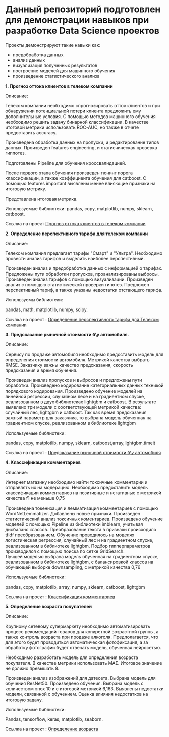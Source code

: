# Данный репозиторий подготовлен для демонстрации навыков при разработке Data Science проектов

Проекты демонстрируют такие навыки как:
- предобработка данных
- анализ данных
- визуализация полученных результатов
- построение моделей для машинного обучения
- произведение статистического анализа


__1. Прогноз оттока клиентов в телеком компании__

Описание:

Телеком компании необходимо спрогнозировать отток клиентов и при обнаружении потенциальной потери клиента предложить ему дополнительные условия. С помощью методов машинного обучения необходимо решить задачу бинарной классификации. В качестве итоговой метрики использовать ROC-AUC, но также в отчете предоставить accuracy.

Произведена обработка данных на пропуски, и редактирование типов данных. Произведен features engineering, и статисчическая проверка гиппотез.

Подготовлены Pipeline для обучения кроссвалидацией.

После первого этапа обучения произведен тюнинг порога классификации, а также коэффициента обучения для catboost. С помощью features important выявлены менее влияющие признаки на итоговую метрику. 

Представлена итоговая метрика.

Используемые библиотеки: pandas, copy, matplotlib, numpy, sklearn, catboost.

Ссылка на проект [Прогноз оттока клиентов в телеком компании](clients_outflow)

__2. Определение перспективного тарифа для телеком компании__

Описание: 

Телеком компания предлагает тарифы "Смарт" и "Ультра". Необходимо провести анализ тарифов и выделить наиболее перспективный.

Произведен анализ и предобработка данных с информацией о тарифах. Предложены пути обработки пропусков, проанализированы выбросы. Произведен анализ тарифов с помощью визуализации. Произведен анализ с помощью статистической проверки гипотез. Предложен перспективный тариф, а также указаны недостатки отстающего тарифа.

Используемы библиотеки:

pandas, math, matplotlib, numpy, scipy.

Ссылка на проект : [Определение перспективного тарифа для Телеком компании](perfect_tarif)

__3. Предсказание рыночной стоимости б\у автомобиля.__

Описание: 

Сервису по продаже автомобиля необходимо предоставить модель для определения стоимости автомобиля. Метрикой качества выбрать RMSE. Заказчику важны качество предсказания, скорость предсказания и время обучения.

Произведен анализ пропусков и выбросов и предложены пути обработки.  Произведено кодирование категориальных данных техникой порядкового кодирования. Произведено обучение моделей на линейной регрессии, случайном лесе и на градиентном спуске, реализованном в двух библиотеках lightgbm и catboost. В результате выявлено три модели с соответствующей метрикой качества: случайный лес, lightgbm и catboost. Так как время предсказания важный параметр для заказчика, то выбрана модель обученная на градиентном спуске, реализованном в библиотеке lightgbm

Используемые библиотеки:

pandas, copy, matplotlib, numpy, sklearn, catboost,array,lightgbm,timeit

Ссылка на проект : [Предсказание рыночной стоимости б\у автомобиля](price_for_car)


__4. Классификация комментариев__

Описание: 
	
Интернет магазину необходимо найти токсичные комментарии и отправлять их на модерацию. Необходимо предоставить модель классификации комментариев на позитивные и негативные с метрикой качества f1 не меньше 0,75

	
Произведена токенизация и лемматизация комментариев с помощью WordNetLemmatizer. Добавлены новые признаки. Произведен статистический анализ токсичных коментариев. Произведено обучение моделей с помощью Pipeline из библиотеки imblearn, учитывая дисбаланс классов. Преобразование текста в признаки происходило tfidf преобразованием. Обучение проводилось на моделях логистическая регрессия, случайный лес и на градиентном спуске, реализованном в библиотеке lightgbm. Подбор гипперпараметров производился с помощью поиска по сетке GridSearch. 
Лучшей моделью выбрана модель обученная на градиентном спуске, реализованном в библиотеке lightgbm, с балансировкой классов на обучающей выборке downsampling, с метрикой качества 0,76


Используемые библиотеки:

pandas, copy, matplotlib, array, numpy, sklearn, catboost, lightgbm

Ссылка на проект : [Классификация комментариев](classification_of_comments)

__5. Определение возраста покупателей__

Описание: 
	
Крупному сетевому супермаркету необходимо автоматизировать процесс рекомендаций товаров для конкретной возрастной группы, а также контроль возраста при продаже алкоголя. Предполагается, что для этого будет проводиться автоматическая фотофиксация, а за  обработку фотографии будет отвечать модель, обученная нейросетью.

Необходимо разработать модель для определения возраста покупателя. В качестве метрики использовать MAE. Итоговое значение не должно превышать 8. 

	
Произведен анализ изображений для датесета. Выбрана модель для обучения ResNet50. Произведено обучения. Выбрана модель с количеством эпох 10 и с итоговой метрикой 6,163. Выявлены недостатки модели, связанной с обучением. Оценка влияния недостатков на итоговую задачу.


Используемые библиотеки:

Pandas, tensorflow, keras, matplotlib, seaborn.

Ссылка на проект : [Определение возраста](age_determination)
